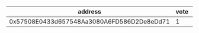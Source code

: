 address|vote|timestamp|signature
---|---|---|---
0x57508E0433d657548Aa3080A6FD586D2De8eDd71|1|1617711647|0x415952bc3cd59b49085cea2c7c766591989dd305ae991990b252df16211677324dcd0234cb82c155c95d925a5d7fef49873173a3d3328b5a536f22b7f2c7e54f1b